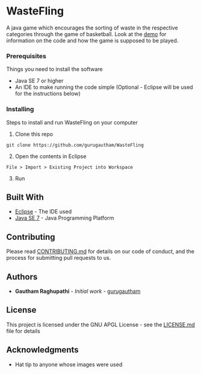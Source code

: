 # WasteFling

A java game which encourages the sorting of waste in the respective categories through the game of basketball. Look at the [demo](https://www.youtube.com/watch?v=R1LTISExtOc) for information on the code and how the game is supposed to be played.

### Prerequisites

Things you need to install the software

* Java SE 7 or higher
* An IDE to make running the code simple (Optional - Eclipse will be used for the instructions below)

### Installing

Steps to install and run WasteFling on your computer

1. Clone this repo

```
git clone https://github.com/gurugautham/WasteFling
```

2. Open the contents in Eclipse

```
File > Import > Existing Project into Workspace
```

3. Run


## Built With

* [Eclipse](https://projects.eclipse.org/releases/luna) - The IDE used
* [Java SE 7](http://www.oracle.com/technetwork/java/javase/overview/index.html) - Java Programming Platform

## Contributing

Please read [CONTRIBUTING.md](https://github.com/gurugautham/WasteFling/blob/master/CONTRIBUTING.md) for details on our code of conduct, and the process for submitting pull requests to us.

## Authors

* **Gautham Raghupathi** - *Initial work* - [gurugautham](https://github.com/gurugautham)

## License

This project is licensed under the GNU APGL License - see the [LICENSE.md](LICENSE.md) file for details

## Acknowledgments

* Hat tip to anyone whose images were used

